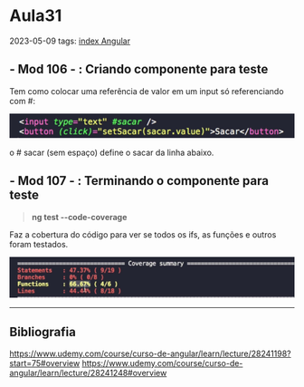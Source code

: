 # Aula31
2023-05-09
tags: [index Angular](../index%20Angular.md)

## - Mod 106 - : Criando componente para teste

Tem como colocar uma referência de valor em um input só referenciando com #:

![](../img/Pasted%20image%2020230509090650.png)

o # sacar (sem espaço) define o sacar da linha abaixo.

## - Mod 107 - : Terminando o componente para teste

> **ng test --code-coverage**

Faz a cobertura do código para ver se todos os ifs, as funções e outros foram testados.

![](../img/Pasted%20image%2020230509091526.png)

-----------------------------------------------
## Bibliografia

https://www.udemy.com/course/curso-de-angular/learn/lecture/28241198?start=75#overview
https://www.udemy.com/course/curso-de-angular/learn/lecture/28241248#overview